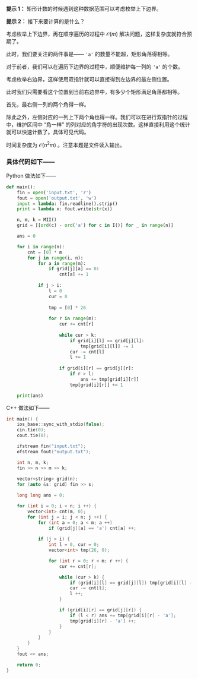 **提示 1：** 矩形计数的时候遇到这种数据范围可以考虑枚举上下边界。

**提示 2：** 接下来要计算的是什么？

考虑枚举上下边界，再在顺序遍历的过程中 $\mathcal{O}(m)$ 解决问题，这样复杂度就符合预期了。

此时，我们要关注的两件事是—— `'a'` 的数量不能超，矩形角落得相等。

对于前者，我们可以在遍历下边界的过程中，顺便维护每一列的 `'a'` 的个数。

考虑枚举右边界，这样使用双指针就可以直接得到左边界的最左侧位置。

此时我们只需要看这个位置到当前右边界中，有多少个矩形满足角落都相等。

首先，最右侧一列的两个角得一样。

除此之外，左侧对应的一列上下两个角也得一样。我们可以在进行双指针的过程中，维护区间中 “角一样” 的列对应的角字符的出现次数。这样直接利用这个统计就可以快速计数了。具体可见代码。

时间复杂度为 $\mathcal{O}(n^2m)$ 。注意本题是文件读入输出。

### 具体代码如下——

Python 做法如下——

```Python []
def main():
    fin = open('input.txt', 'r')
    fout = open('output.txt', 'w')
    input = lambda: fin.readline().strip()
    print = lambda x: fout.write(str(x))

    n, m, k = MII()
    grid = [[ord(c) - ord('a') for c in I()] for _ in range(n)]

    ans = 0

    for i in range(n):
        cnt = [0] * m
        for j in range(i, n):
            for a in range(m):
                if grid[j][a] == 0:
                    cnt[a] += 1
            
            if j > i:
                l = 0
                cur = 0
                
                tmp = [0] * 26
                
                for r in range(m):
                    cur += cnt[r]
                    
                    while cur > k:
                        if grid[i][l] == grid[j][l]:
                            tmp[grid[i][l]] -= 1
                        cur -= cnt[l]
                        l += 1
                    
                    if grid[i][r] == grid[j][r]:
                        if r > l:
                            ans += tmp[grid[i][r]]
                        tmp[grid[i][r]] += 1

    print(ans)
```

C++ 做法如下——

```cpp []
int main() {
    ios_base::sync_with_stdio(false);
    cin.tie(0);
    cout.tie(0);

    ifstream fin("input.txt");
    ofstream fout("output.txt");

    int n, m, k;
    fin >> n >> m >> k;
    
    vector<string> grid(n);
    for (auto &s: grid) fin >> s;

    long long ans = 0;

    for (int i = 0; i < n; i ++) {
        vector<int> cnt(m, 0);
        for (int j = i; j < n; j ++) {
            for (int a = 0; a < m; a ++)
                if (grid[j][a] == 'a') cnt[a] ++;
            
            if (j > i) {
                int l = 0, cur = 0;
                vector<int> tmp(26, 0);

                for (int r = 0; r < m; r ++) {
                    cur += cnt[r];

                    while (cur > k) {
                        if (grid[i][l] == grid[j][l]) tmp[grid[i][l] - 'a'] --;
                        cur -= cnt[l];
                        l ++;
                    }

                    if (grid[i][r] == grid[j][r]) {
                        if (l < r) ans += tmp[grid[i][r] - 'a'];
                        tmp[grid[i][r] - 'a'] ++;
                    }
                }
            }
        }
    }
    fout << ans;

    return 0;
}
```